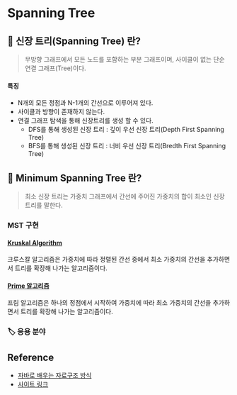 # Spanning Tree

## 📌 신장 트리(Spanning Tree) 란?
> 무방향 그래프에서 모든 노드를 포함하는 부분 그래프이며, 사이클이 없는 단순 연결 그래프(Tree)이다.

#### 특징
- N개의 모든 정점과 N-1개의 간선으로 이루어져 있다.
- 사이클과 방향이 존재하지 않는다.
- 연결 그래프 탐색을 통해 신장트리를 생성 할 수 있다.
    - DFS를 통해 생성된 신장 트리 : 깊이 우선 신장 트리(Depth First Spanning Tree)
    - BFS를 통해 생성된 신장 트리 : 너비 우선 신장 트리(Bredth First Spanning Tree)

## 📌 Minimum Spanning Tree 란?
> 최소 신장 트리는 가중치 그래프에서 간선에 주어진 가중치의 합이 최소인 신장트리를 말한다.

### MST 구현

#### [Kruskal Algorithm](/Algorithm/MST.md#📌-kruskal-algorithm)
크루스칼 알고리즘은 가중치에 따라 정렬된 간선 중에서 최소 가중치의 간선을 추가하면서 트리를 확장해 나가는 알고리즘이다.

#### [Prime 알고리즘](/Algorithm/MST.md#📌-prime-algorithm)
프림 알고리즘은 하나의 정점에서 시작하여 가중치에 따라 최소 가중치의 간선을 추가하면서 트리를 확장해 나가는 알고리즘이다.

### 🏷️ 응용 분야

## Reference

- [자바로 배우는 자료구조 방식](https://product.kyobobook.co.kr/detail/S000001636199)
- [사이트 링크](https://www.tutorialspoint.com/data_structures_algorithms/spanning_tree.htm)